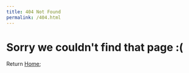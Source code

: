 ```yaml
---
title: 404 Not Found
permalink: /404.html
---
```


# Sorry we couldn&apos;t find that page :(

Return [Home](/);